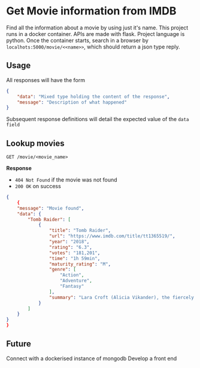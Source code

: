 # Get Movie information from IMDB

Find all the information about a movie by using just it's name. 
This project runs in a docker container. 
APIs are made with flask. 
Project language is python. 
Once the container starts, search in a browser by `localhots:5000/movie/<<name>>`, which should return a json type reply.


## Usage

All responses will have the form

```json
{
    "data": "Mixed type holding the content of the response",
    "message": "Description of what happened"
}
```

Subsequent response definitions will detail the expected value of the `data field`

## Lookup movies

`GET /movie/<movie_name>`

**Response**

- `404 Not Found` if the movie was not found
- `200 OK` on success

```json
{
    {
    "message": "Movie found",
    "data": {
        "Tomb Raider": [
            {
                "title": "Tomb Raider",
                "url": "https://www.imdb.com/title/tt1365519/",
                "year": "2018",
                "rating": "6.3",
                "votes": "181,201",
                "time": "1h 59min",
                "maturity_rating": "M",
                "genre": [
                    "Action",
                    "Adventure",
                    "Fantasy"
                ],
                "summary": "Lara Croft (Alicia Vikander), the fiercely independent daughter of a missing adventurer, must push herself beyond her limits when she discovers the island where her father, Lord Richard Croft (Dominic West) disappeared."
            }
        ]
    }
}
}
```

## Future
Connect with a dockerised instance of mongodb
Develop a front end

